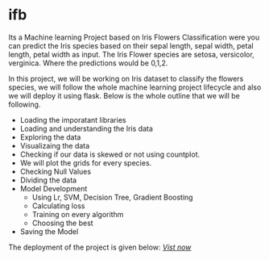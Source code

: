 # ifb
Its a Machine learning Project based on Iris Flowers Classification were you can predict the Iris species based on their sepal length, sepal width, petal length, petal width as input.
The Iris Flower species are setosa, versicolor, verginica. Where the predictions would be 0,1,2.

In this project, we will be working on Iris dataset to classify the flowers species, we will follow the whole machine learning project lifecycle and also we will deploy it using flask. Below is the whole outline that we will be following.

 *  Loading the imporatant libraries
 * Loading and understanding the Iris data
 * Exploring the data
 * Visualizaing the data
  * Checking if our data is skewed or not using countplot.
  * We will plot the grids for every species.
* Checking Null Values
* Dividing the data
* Model Development
    * Using Lr, SVM, Decision Tree, Gradient Boosting
    * Calculating loss
    * Training on every algorithm
    * Choosing the best
* Saving the Model


The deployment of the project is given below: 
[*Vist now*](https://iris-fl0wer-classificati0n.herokuapp.com/)

